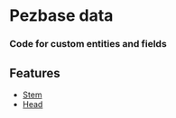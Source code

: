 Pezbase data
=====================

### Code for custom entities and fields

Features
--------
 * [Stem](#stem-entity)
 * [Head](#head-entity)

